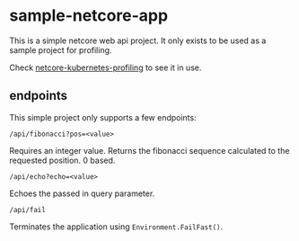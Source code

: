# sample-netcore-app

This is a simple netcore web api project.  It only exists to be used as a sample project for profiling.

Check [netcore-kubernetes-profiling](https://github.com/number101010/netcore-kubernetes-profiling) to see it in use.

## endpoints

This simple project only supports a few endpoints:

`/api/fibonacci?pos=<value>`

Requires an integer value.  Returns the fibonacci sequence calculated to the requested position.  0 based.

`/api/echo?echo=<value>`

Echoes the passed in query parameter.

`/api/fail`

Terminates the application using `Environment.FailFast()`.